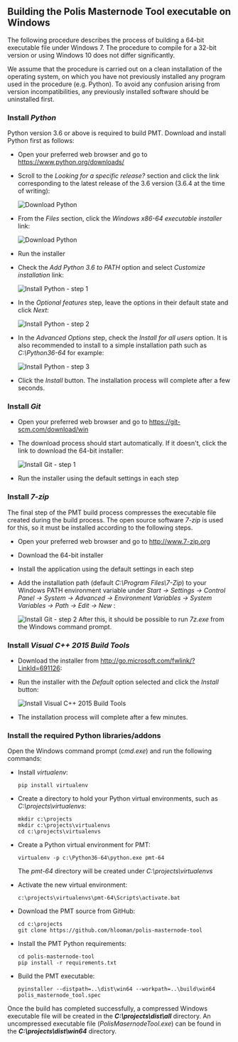 ## Building the Polis Masternode Tool executable on Windows
The following procedure describes the process of building a 64-bit executable file under Windows 7. The procedure to compile for a 32-bit version or using Windows 10 does not differ significantly.

We assume that the procedure is carried out on a clean installation of the operating system, on which you have not previously installed any program used in the procedure (e.g. Python). To avoid any confusion arising from version incompatibilities, any previously installed software should be uninstalled first.

### Install *Python*
Python version 3.6 or above is required to build PMT. Download and install Python first as follows:
* Open your preferred web browser and go to https://www.python.org/downloads/

* Scroll to the *Looking for a specific release?* section and click the link corresponding to the latest release of the 3.6 version (3.6.4 at the time of writing):

  ![Download Python](img/build-pmt/bwin-install-python-1.jpg)

* From the _Files_ section, click the _Windows x86-64 executable installer_ link:

  ![Download Python](img/build-pmt/bwin-install-python-2.jpg)

* Run the installer

* Check the *Add Python 3.6 to PATH* option and select *Customize installation* link:

  ![Install Python - step 1](img/build-pmt/bwin-install-python-3.jpg)

* In the *Optional features* step, leave the options in their default state and click *Next*:

  ![Install Python - step 2](img/build-pmt/bwin-install-python-4.jpg)

* In the *Advanced Options* step, check the *Install for all users* option. It is also recommended to install to a simple installation path such as *C:\Python36-64* for example:

  ![Install Python - step 3](img/build-pmt/bwin-install-python-5.jpg)

* Click the *Install* button. The installation process will complete after a few seconds.

### Install *Git*

* Open your preferred web browser and go to https://git-scm.com/download/win 

* The download process should start automatically. If it doesn't, click the link to download the 64-bit installer:

  ![Install Git - step 1](img/build-pmt/bwin-install-git-1.jpg)

* Run the installer using the default settings in each step

### Install *7-zip*

The final step of the PMT build process compresses the executable file created during the build process. The open source software *7-zip* is used for this, so it must be installed according to the following steps.

* Open your preferred web browser and go to http://www.7-zip.org

* Download the 64-bit installer

* Install the application using the default settings in each step

* Add the installation path (default *C:\Program Files\7-Zip*) to your Windows PATH environment variable under *Start -> Settings -> Control Panel -> System -> Advanced -> Environment Variables -> System Variables -> Path -> Edit -> New* :  

  ![Install Git - step 2](img/build-pmt/bwin-7-zip-path.jpg)
  After this, it should be possible to run *7z.exe* from the Windows command prompt.


### Install *Visual C++ 2015 Build Tools*

* Download the installer from http://go.microsoft.com/fwlink/?LinkId=691126:


* Run the installer with the *Default* option selected and click the *Install* button:

  ![Install Visual C++ 2015 Build  Tools](img/build-pmt/bwin-install-vstools-2.jpg)

* The installation process will complete after a few minutes.

### Install the required Python libraries/addons

Open the Windows command prompt (*cmd.exe*)  and run the following commands:

* Install *virtualenv*:
  ```
  pip install virtualenv
  ```

* Create a directory to hold your Python virtual environments, such as *C:\projects\virtualenvs*:
  ```
  mkdir c:\projects
  mkdir c:\projects\virtualenvs
  cd c:\projects\virtualenvs
  ```

* Create a Python virtual environment for PMT:

  ```
  virtualenv -p c:\Python36-64\python.exe pmt-64
  ```

  The *pmt-64* directory will be created under *C:\projects\virtualenvs*

* Activate the new virtual environment:

  ```
  c:\projects\virtualenvs\pmt-64\Scripts\activate.bat
  ```

* Download the PMT source from GitHub:

  ```
  cd c:\projects
  git clone https://github.com/hlooman/polis-masternode-tool
  ```

* Install the PMT Python requirements:

  ```
  cd polis-masternode-tool
  pip install -r requirements.txt
  ```
  
* Build the PMT executable:

  ```
  pyinstaller --distpath=..\dist\win64 --workpath=..\build\win64 polis_masternode_tool.spec
  ```


Once the build has completed successfully, a compressed Windows executable file will be created in the ***C:\projects\dist\all*** directory. An uncompressed executable file (*PolisMasernodeTool.exe*) can be found in the ***C:\projects\dist\win64*** directory.